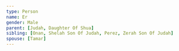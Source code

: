 ```yaml
---
type: Person
name: Er
gender: Male
parent: [Judah, Daughter Of Shua]
sibling: [Onan, Shelah Son Of Judah, Perez, Zerah Son Of Judah]
spouse: [Tamar]
---
```

